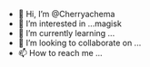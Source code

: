 - 👋 Hi, I’m @Cherryachema
- 👀 I’m interested in ...magisk
- 🌱 I’m currently learning ...
- 💞️ I’m looking to collaborate on ...
- 📫 How to reach me ...

<!---
Cherryachema/Cherryachema is a ✨ special ✨ repository because its `README.md` (this file) appears on your GitHub profile.
You can click the Preview link to take a look at your changes.
--->
